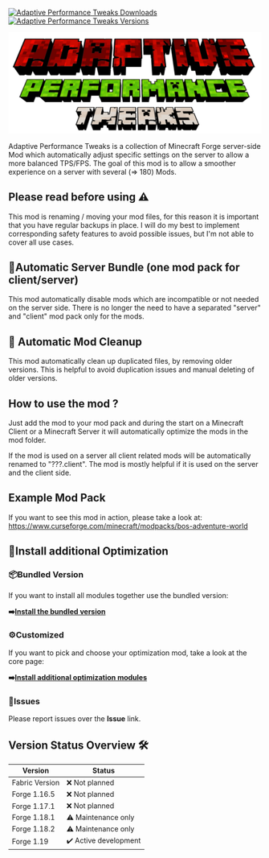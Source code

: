 [![Adaptive Performance Tweaks Downloads](http://cf.way2muchnoise.eu/full_602436_downloads.svg)](https://www.curseforge.com/minecraft/mc-mods/adaptive-performance-tweaks-mods)
[![Adaptive Performance Tweaks Versions](http://cf.way2muchnoise.eu/versions/Minecraft_602436_all.svg)](https://www.curseforge.com/minecraft/mc-mods/adaptive-performance-tweaks-mods)

![Adaptive Performance Tweaks: Mods][header]

Adaptive Performance Tweaks is a collection of Minecraft Forge server-side Mod which automatically adjust specific settings on the server to allow a more balanced TPS/FPS.
The goal of this mod is to allow a smoother experience on a server with several (=> 180) Mods.

## Please read before using ⚠️

This mod is renaming / moving your mod files, for this reason it is important that you have regular backups in place.
I will do my best to implement corresponding safety features to avoid possible issues, but I'm not able to cover all use cases.

## 👾Automatic Server Bundle (one mod pack for client/server)

This mod automatically disable mods which are incompatible or not needed on the server side.
There is no longer the need to have a separated "server" and "client" mod pack only for the mods.

## 👾 Automatic Mod Cleanup

This mod automatically clean up duplicated files, by removing older versions.
This is helpful to avoid duplication issues and manual deleting of older versions.

## How to use the mod ?

Just add the mod to your mod pack and during the start on a Minecraft Client or a Minecraft Server it will automatically optimize the mods in the mod folder.

If the mod is used on a server all client related mods will be automatically renamed to "???.client".
The mod is mostly helpful if it is used on the server and the client side.

## Example Mod Pack

If you want to see this mod in action, please take a look at:
https://www.curseforge.com/minecraft/modpacks/bos-adventure-world

## 🚀Install additional Optimization

### 📦Bundled Version

If you want to install all modules together use the bundled version:

**➡️[Install the bundled version][bundled]**

### ⚙️Customized

If you want to pick and choose your optimization mod, take a look at the core page:

**➡️[Install additional optimization modules][core]**

### 🚩Issues

Please report issues over the **Issue** link.

## Version Status Overview 🛠️

| Version        | Status                |
| -------------- | --------------------- |
| Fabric Version | ❌ Not planned        |
| Forge 1.16.5   | ❌ Not planned        |
| Forge 1.17.1   | ❌ Not planned        |
| Forge 1.18.1   | ⚠️ Maintenance only   |
| Forge 1.18.2   | ⚠️ Maintenance only   |
| Forge 1.19     | ✔️ Active development |

[header]: ../assets/aptweaks-header-only.png

[bundled]: https://www.curseforge.com/minecraft/mc-mods/adaptive-performance-tweaks
[core]: https://www.curseforge.com/minecraft/mc-mods/adaptive-performance-tweaks-core
[gamerules]: https://www.curseforge.com/minecraft/mc-mods/adaptive-performance-tweaks-gamerules
[items]: https://www.curseforge.com/minecraft/mc-mods/adaptive-performance-tweaks-items
[player]: https://www.curseforge.com/minecraft/mc-mods/adaptive-performance-tweaks-player
